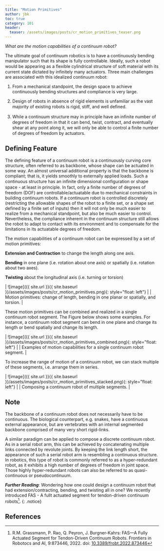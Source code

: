 ```yaml
---
title: "Motion Primitives"
author: jbk
toc: true
category: 101
header:
  teaser: /assets/images/posts/cr_motion_primitives_teaser.png
---
```

*What are the motion capabilities of a continuum robot?*

The ultimate goal of continuum robotics is to have a continuously bending manipulator such that its shape is fully controllable. Ideally, such a robot would be appearing as a ﬂexible cylindrical structure of soft material with its current state dictated by infinitely many actuators. Three main challenges are associated with this idealized continuum robot:
1. From a mechanical standpoint, the design space to achieve continuously bending structures and compliance is very large.

2. Design of robots in absence of rigid elements is unfamiliar as the vast majority of existing robots is rigid, stiﬀ, and well deﬁned.

3. While a continuum structure may in principle have an inﬁnite number of degrees of freedom in that it can bend, twist, contract, and eventually shear at any point along it, we will only be able to control a ﬁnite number of degrees of freedom by actuators.

## Defining Feature ##
The defining feature of a continuum robot is a continuously curving core structure, often referred to as backbone, whose shape can be actuated in some way. An almost universal additional property is that the backbone is compliant; that is, it yields smoothly to externally applied loads. Such a continuous structure has an inﬁnite dimensional configuration or shape space - at least in principle. In fact, only a ﬁnite number of degrees of freedom (DOF) are controllable/actuatable due to mechanical constraints in building continuum robots. If a continuum robot is controlled discretely (restricting the allowable shapes of the robot to a finite set, or a shape set defined by a finite set of inputs) then it will not only be much easier to realize from a mechanical standpoint, but also be much easier to control. Nevertheless, the compliance inherent in the continuum structure still allows the robot to adapt to contact with its environment and to compensate for the limitations in its actuatable degrees of freedom.

The motion capabilities of a continuum robot can be expressed by a set of motion primitives:

**Extension and Contraction** to change the length along one axis.

**Bending** in one plane (i.e. rotation about one axis) or spatially (i.e. rotation about two axes).

**Twisting** about the longitudinal axis (i.e. turning or torsion)

|  ![image]({{ site.url }}{{ site.baseurl }}/assets/images/posts/cr_motion_primitives.png){: style="float: left"} |
| Motion primitives: change of length, bending in one planar or spatially, and torsion. |

These motion primitives can be combined and realized in a single continuum robot segment. The Figure below shows some examples. For instance, a continuum robot segment can bend in one plane and change its length or bend spatially and change its length. 

| ![image]({{ site.url }}{{ site.baseurl }}/assets/images/posts/cr_motion_primitives_combined.png){: style="float: left"} |
| Examples of motion capabilities for a single continuum robot segment. |

To increase the range of motion of a continuum robot, we can stack multiple of these segments, i.e. arrange them in series.

| ![image]({{ site.url }}{{ site.baseurl }}/assets/images/posts/cr_motion_primitives_stacked.png){: style="float: left"} |
| Composing a continuum robot of multiple segments. |

## Note
The backbone of a continuum robot does not necessarily have to be continuous. The biological counterpart, e.g. snakes, have a continuous external appearance, but are vertebrates with an internal segmented backbone comprised of many very short rigid-links.

A similar paradigm can be applied to compose a discrete continuum robot. As in a serial robot arm, this can be achieved by concatenating multiple links connected by revolute joints. By keeping the link length short, the appearance of such a serial robot arm is resembling a continuous structure. In robotics, this type of robot is commonly referred to as a hyper-redundant robot, as it exhibits a high number of degrees of freedom in joint space. Those highly hyper-redundant robots can also be referred to as quasi-continuous or pseudocontinuum.


***Further Reading***: Wondering how one could design a continuum robot that had extension/contracting, bending, and twisting all in one? We recently introduced FAS - A fullt actuated segment for tendon-driven continuum robots[^fn1].
{: .notice}


## References
[^fn1]: R.M. Grassmann, P. Rao, Q. Peyron, J. Burgner-Kahrs: FAS—A Fully Actuated Segment for Tendon-Driven Continuum Robots. Frontiers in Robotocs and AI, 9:873446, 2022. doi: [10.3389/frobt.2022.873446](https://doi.org/10.3389/frobt.2022.873446)